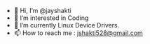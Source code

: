 - 👋 Hi, I’m @jayshakti
- 👀 I’m interested in Coding
- 🌱 I’m currently Linux Device Drivers.
- 📫 How to reach me : jshakti528@gmail.com

<!---
jayshakti/jayshakti is a ✨ special ✨ repository because its `README.md` (this file) appears on your GitHub profile.
You can click the Preview link to take a look at your changes.
--->
